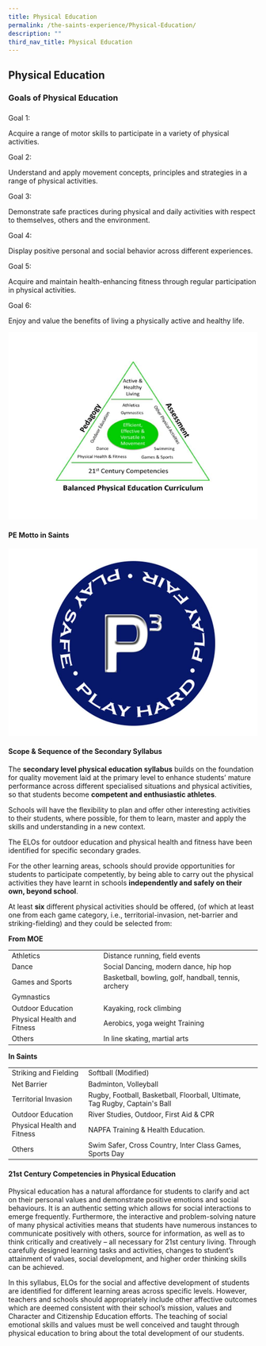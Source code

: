 ```yaml
---
title: Physical Education
permalink: /the-saints-experience/Physical-Education/
description: ""
third_nav_title: Physical Education
---
```

## Physical Education

### **Goals of Physical Education**  

### 

Goal 1:

Acquire a range of motor skills to participate in a variety of physical activities.

Goal 2:

Understand and apply movement concepts, principles and strategies in a range of physical activities.

Goal 3:

Demonstrate safe practices during physical and daily activities with respect to themselves, others and the environment.

Goal 4:

Display positive personal and social behavior across different experiences.

Goal 5:

Acquire and maintain health-enhancing fitness through regular participation in physical activities.

Goal 6:

Enjoy and value the benefits of living a physically active and healthy life.

![](/images/PE%20Logo%201.jpeg)

#### PE Motto in Saints

![](/images/PE%20Logo%205.jpeg)

#### Scope & Sequence of the Secondary Syllabus


The **secondary level physical education syllabus** builds on the foundation for quality movement laid at the primary level to enhance students’ mature performance across different specialised situations and physical activities, so that students become **competent and enthusiastic athletes**.

Schools will have the flexibility to plan and offer other interesting activities to their students, where possible, for them to learn, master and apply the skills and understanding in a new context.

The ELOs for outdoor education and physical health and fitness have been identified for specific secondary grades.

For the other learning areas, schools should provide opportunities for students to participate competently, by being able to carry out the physical activities they have learnt in schools **independently and safely on their own, beyond school**.

At least **six** different physical activities should be offered, (of which at least one from each game category, i.e., territorial-invasion, net-barrier and striking-fielding) and they could be selected from:

**From MOE**


<table>
	<tr>
	<td>Athletics</td>
	<td>Distance running, field events</td>
	</tr>
  <tr>
	<td>Dance</td>
	<td>Social Dancing, modern dance, hip hop</td>
	</tr>
  <tr>
	<td>Games and Sports</td>
	<td>Basketball, bowling, golf, handball, tennis, archery </td>
	</tr>
	 <tr>
	<td>Gymnastics</td>
	<td></td>
	</tr>
	 <tr>
	<td>Outdoor Education</td>
	<td>Kayaking, rock climbing</td>
	</tr>
	 <tr>
	<td>Physical Health and Fitness</td>
	<td>Aerobics, yoga weight Training</td>
	</tr>
	 <tr>
	<td>Others</td>
	<td>In line skating, martial arts</td>
	</tr>
</table>

**In Saints**

<table>
	<tr>
	<td>Striking and Fielding</td>
	<td>Softball (Modified)</td>
	</tr>
  <tr>
	<td>Net Barrier</td>
	<td>Badminton, Volleyball</td>
	</tr>
  <tr>
	<td>Territorial Invasion</td>
	<td>Rugby, Football, Basketball, Floorball, Ultimate, Tag Rugby, Captain's Ball</td>
	</tr>
	 <tr>
	<td>Outdoor Education</td>
	<td>River Studies, Outdoor, First Aid & CPR</td>
	</tr>
	 <tr>
	<td>Physical Health and Fitness</td>
	<td>NAPFA Training & Health Education.</td>
	</tr>
	 <tr>
	<td>Others</td>
	<td>Swim Safer, Cross Country, Inter Class Games, Sports Day</td>
	</tr>
</table>

#### 21st Century Competencies in Physical Education


Physical education has a natural affordance for students to clarify and act on their personal values and demonstrate positive emotions and social behaviours. It is an authentic setting which allows for social interactions to emerge frequently. Furthermore, the interactive and problem-solving nature of many physical activities means that students have numerous instances to communicate positively with others, source for information, as well as to think critically and creatively – all necessary for 21st century living. Through carefully designed learning tasks and activities, changes to student’s attainment of values, social development, and higher order thinking skills can be achieved.

In this syllabus, ELOs for the social and affective development of students are identified for different learning areas across specific levels. However, teachers and schools should appropriately include other affective outcomes which are deemed consistent with their school’s mission, values and Character and Citizenship Education efforts. The teaching of social emotional skills and values must be well conceived and taught through physical education to bring about the total development of our students.
